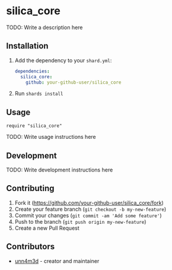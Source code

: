 # silica_core

TODO: Write a description here

## Installation

1. Add the dependency to your `shard.yml`:

   ```yaml
   dependencies:
     silica_core:
       github: your-github-user/silica_core
   ```

2. Run `shards install`

## Usage

```crystal
require "silica_core"
```

TODO: Write usage instructions here

## Development

TODO: Write development instructions here

## Contributing

1. Fork it (<https://github.com/your-github-user/silica_core/fork>)
2. Create your feature branch (`git checkout -b my-new-feature`)
3. Commit your changes (`git commit -am 'Add some feature'`)
4. Push to the branch (`git push origin my-new-feature`)
5. Create a new Pull Request

## Contributors

- [unn4m3d](https://github.com/your-github-user) - creator and maintainer
